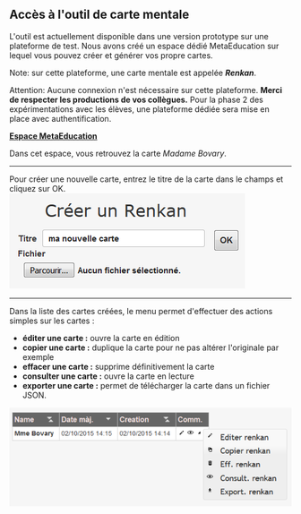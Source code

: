 ## Accès à l'outil de carte mentale

L'outil est actuellement disponible dans une version prototype sur une plateforme de test. Nous avons créé un espace dédié MetaEducation sur lequel vous pouvez créer et générer vos propre cartes.

Note: sur cette plateforme, une carte mentale est appelée ***Renkan***.

Attention: Aucune connexion n'est nécessaire sur cette plateforme. **Merci de respecter les productions de vos collègues.**
Pour la phase 2 des expérimentations avec les élèves, une plateforme dédiée sera mise en place avec authentification.

<i class="fa fa-arrow-right"></i> **[Espace MetaEducation](http://renkan.iri-research.org/renkan/s/431b537f-6907-11e5-9c79-df1f6aaa03d9)**


Dans cet espace, vous retrouvez la carte *Madame Bovary*.

---
Pour créer une nouvelle carte, entrez le titre de la carte dans le champs et cliquez sur OK. ![Nouvelle Carte](nouvellecarte.png)

---
Dans la liste des cartes créées, le menu permet d'effectuer des actions simples sur les cartes&nbsp;:

* **éditer une carte :** ouvre la carte en édition
* **copier une carte :** duplique la carte pour ne pas altérer l'originale par exemple
* **effacer une carte :** supprime définitivement la carte
* **consulter une carte :** ouvre la carte en lecture
* **exporter une carte :** permet de télécharger la carte dans un fichier JSON.

![Action Carte](carteaction.png) 
